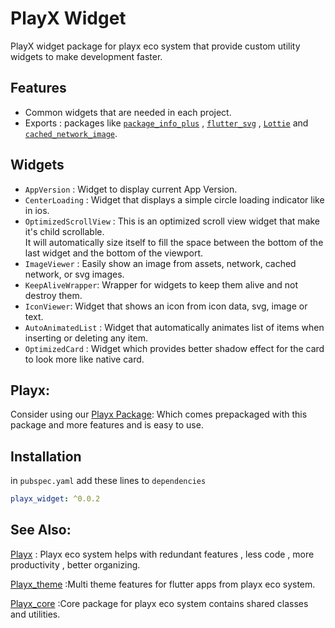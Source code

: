 
# PlayX Widget
PlayX widget package for playx eco system that provide custom utility widgets to make development faster.

## Features
-  Common widgets that are needed in each project.
-  Exports :  packages like [`package_info_plus`](https://pub.dev/packages/package_info_plus) , 
[`flutter_svg`](https://pub.dev/packages/flutter_svg) , [`Lottie`](https://pub.dev/packages/lottie) 
and [`cached_network_image`](https://pub.dev/packages/cached_network_image).

## Widgets
- `AppVersion` : Widget to display current App Version.
- `CenterLoading` : Widget that displays a simple circle loading indicator like in ios.
- `OptimizedScrollView` : This is an optimized scroll view widget that make it's child scrollable.  
         It will automatically size itself to fill the space between the bottom of the last widget and the bottom of the viewport.
- `ImageViewer` : Easily show an image from assets, network, cached network, or svg images.
- `KeepAliveWrapper`: Wrapper for widgets to keep them alive and not destroy them.
- `IconViewer`: Widget that shows an icon from icon data, svg, image or text.
-  `AutoAnimatedList` : Widget that automatically animates list of items when inserting or deleting any item.
-  `OptimizedCard` : Widget which provides better shadow effect for the card to look more like native card.

## Playx:
Consider using our [Playx Package](https://pub.dev/packages/playx):
Which comes prepackaged with this package and more features and is easy to use.


## Installation

in `pubspec.yaml` add these lines to `dependencies`

```yaml  
playx_widget: ^0.0.2
```  

## See Also:
[Playx](https://pub.dev/packages/playx) : Playx eco system helps with redundant features , less code , more productivity , better organizing.

[Playx_theme](https://pub.dev/packages/playx_theme) :Multi theme features for flutter apps from playx eco system.

[Playx_core](https://pub.dev/packages/playx_core) :Core package for playx eco system contains shared classes and utilities.

